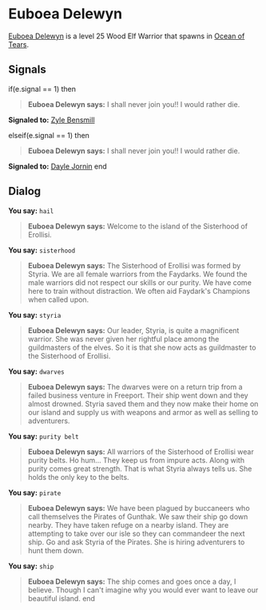 # Euboea Delewyn



[Euboea Delewyn](/npc/69022) is a level 25 Wood Elf Warrior that spawns in [Ocean of Tears](/zone/69).



## Signals

if(e.signal == 1) then


>**Euboea Delewyn says:** I shall never join you!! I would rather die.


**Signaled to:**  [Zyle Bensmill](/npc/69092)

elseif(e.signal == 1) then


>**Euboea Delewyn says:** I shall never join you!! I would rather die.


**Signaled to:**  [Dayle Jornin](/npc/69153)
end



## Dialog

**You say:** `hail`



>**Euboea Delewyn says:** Welcome to the island of the Sisterhood of Erollisi.

**You say:** `sisterhood`



>**Euboea Delewyn says:** The Sisterhood of Erollisi was formed by Styria. We are all female warriors from the Faydarks. We found the male warriors did not respect our skills or our purity. We have come here to train without distraction. We often aid Faydark's Champions when called upon.

**You say:** `styria`



>**Euboea Delewyn says:** Our leader, Styria, is quite a magnificent warrior. She was never given her rightful place among the guildmasters of the elves. So it is that she now acts as guildmaster to the Sisterhood of Erollisi.


**You say:** `dwarves`



>**Euboea Delewyn says:** The dwarves were on a return trip from a failed business venture in Freeport. Their ship went down and they almost drowned. Styria saved them and they now make their home on our island and supply us with weapons and armor as well as selling to adventurers.

**You say:** `purity belt`



>**Euboea Delewyn says:** All warriors of the Sisterhood of Erollisi wear purity belts. Ho hum... They keep us from impure acts. Along with purity comes great strength. That is what Styria always tells us. She holds the only key to the belts.

**You say:** `pirate`



>**Euboea Delewyn says:** We have been plagued by buccaneers who call themselves the Pirates of Gunthak. We saw their ship go down nearby. They have taken refuge on a nearby island. They are attempting to take over our isle so they can commandeer the next ship. Go and ask Styria of the Pirates. She is hiring adventurers to hunt them down.

**You say:** `ship`



>**Euboea Delewyn says:** The ship comes and goes once a day, I believe.  Though I can't imagine why you would ever want to leave our beautiful island.
end